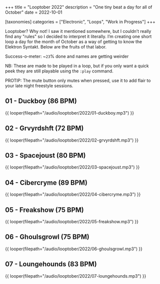 +++
title = "Looptober 2022"
description = "One tiny beat a day for all of October"
date = 2022-10-01

[taxonomies]
categories = ["Electronic", "Loops", "Work in Progress"]
+++

Looptober? Why not! I saw it mentioned somewhere, but I couldn’t really find any "rules" so I decided to interpret it literally. I’m creating one short loop a day for the month of October as a way of getting to know the Elektron Syntakt. Below are the fruits of that labor. 

Success-o-meter: ~`23`% done and names are getting weirder

NB: These are made to be played in a loop, but if you only want a quick peek they are still playable using the `:play` command.

PROTIP: The mute button only mutes when pressed, use it to add flair to your late night freestyle sessions.

## 01 - Duckboy (86 BPM)

{{ looper(filepath="/audio/looptober/2022/01-duckboy.mp3") }}

## 02 - Grvyrdshft (72 BPM)

{{ looper(filepath="/audio/looptober/2022/02-grvyrdshft.mp3") }}

## 03 - Spacejoust (80 BPM)

{{ looper(filepath="/audio/looptober/2022/03-spacejoust.mp3") }}

## 04 - Cibercryme (89 BPM)

{{ looper(filepath="/audio/looptober/2022/04-cibercryme.mp3") }}

## 05 - Freakshow (75 BPM)

{{ looper(filepath="/audio/looptober/2022/05-freakshow.mp3") }}

## 06 - Ghoulsgrowl (75 BPM)

{{ looper(filepath="/audio/looptober/2022/06-ghoulsgrowl.mp3") }}

## 07 - Loungehounds (83 BPM)

{{ looper(filepath="/audio/looptober/2022/07-loungehounds.mp3") }}
